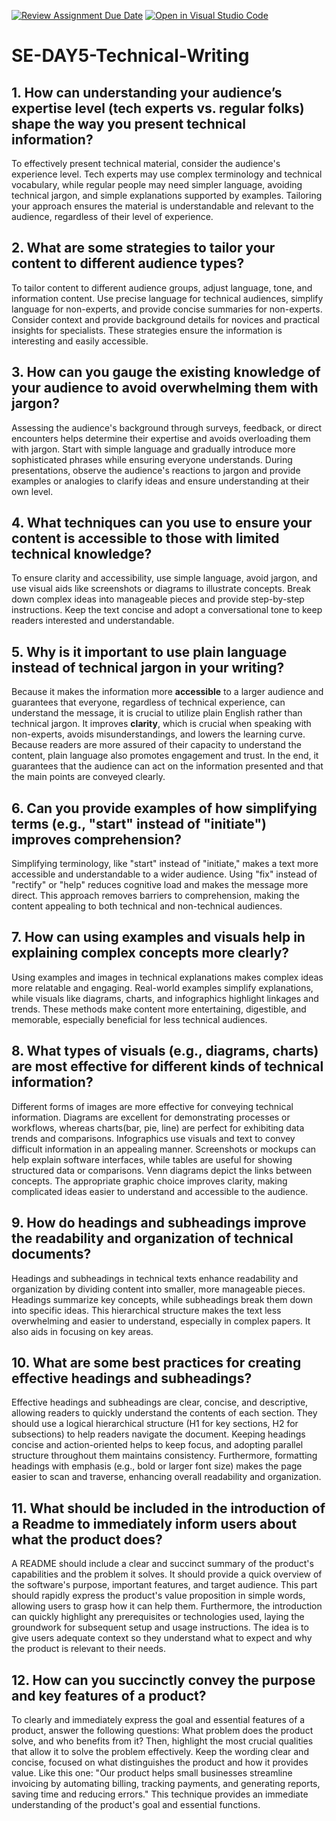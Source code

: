 [![Review Assignment Due Date](https://classroom.github.com/assets/deadline-readme-button-22041afd0340ce965d47ae6ef1cefeee28c7c493a6346c4f15d667ab976d596c.svg)](https://classroom.github.com/a/zsAR-pyY)
[![Open in Visual Studio Code](https://classroom.github.com/assets/open-in-vscode-2e0aaae1b6195c2367325f4f02e2d04e9abb55f0b24a779b69b11b9e10269abc.svg)](https://classroom.github.com/online_ide?assignment_repo_id=18477459&assignment_repo_type=AssignmentRepo)
# SE-DAY5-Technical-Writing
## 1. How can understanding your audience’s expertise level (tech experts vs. regular folks) shape the way you present technical information?
To effectively present technical material, consider the audience's experience level. Tech experts may use complex terminology and technical vocabulary, while regular people may need simpler language, avoiding technical jargon, and simple explanations supported by examples. Tailoring your approach ensures the material is understandable and relevant to the audience, regardless of their level of experience.
## 2. What are some strategies to tailor your content to different audience types?
To tailor content to different audience groups, adjust language, tone, and information content. Use precise language for technical audiences, simplify language for non-experts, and provide concise summaries for non-experts. Consider context and provide background details for novices and practical insights for specialists. These strategies ensure the information is interesting and easily accessible.
## 3. How can you gauge the existing knowledge of your audience to avoid overwhelming them with jargon?
Assessing the audience's background through surveys, feedback, or direct encounters helps determine their expertise and avoids overloading them with jargon. Start with simple language and gradually introduce more sophisticated phrases while ensuring everyone understands. During presentations, observe the audience's reactions to jargon and provide examples or analogies to clarify ideas and ensure understanding at their own level.
## 4. What techniques can you use to ensure your content is accessible to those with limited technical knowledge?
To ensure clarity and accessibility, use simple language, avoid jargon, and use visual aids like screenshots or diagrams to illustrate concepts. Break down complex ideas into manageable pieces and provide step-by-step instructions. Keep the text concise and adopt a conversational tone to keep readers interested and understandable.
## 5. Why is it important to use plain language instead of technical jargon in your writing?
Because it makes the information more **accessible** to a larger audience and guarantees that everyone, regardless of technical experience, can understand the message, it is crucial to utilize plain English rather than technical jargon.  It improves **clarity**, which is crucial when speaking with non-experts, avoids misunderstandings, and lowers the learning curve.  Because readers are more assured of their capacity to understand the content, plain language also promotes engagement and trust.  In the end, it guarantees that the audience can act on the information presented and that the main points are conveyed clearly.
## 6. Can you provide examples of how simplifying terms (e.g., "start" instead of "initiate") improves comprehension?
Simplifying terminology, like "start" instead of "initiate," makes a text more accessible and understandable to a wider audience. Using "fix" instead of "rectify" or "help" reduces cognitive load and makes the message more direct. This approach removes barriers to comprehension, making the content appealing to both technical and non-technical audiences.
## 7. How can using examples and visuals help in explaining complex concepts more clearly?
Using examples and images in technical explanations makes complex ideas more relatable and engaging. Real-world examples simplify explanations, while visuals like diagrams, charts, and infographics highlight linkages and trends. These methods make content more entertaining, digestible, and memorable, especially beneficial for less technical audiences.
## 8. What types of visuals (e.g., diagrams, charts) are most effective for different kinds of technical information?
Different forms of images are more effective for conveying technical information. Diagrams are excellent for demonstrating processes or workflows, whereas charts(bar, pie, line) are perfect for exhibiting data trends and comparisons. Infographics use visuals and text to convey difficult information in an appealing manner. Screenshots or mockups can help explain software interfaces, while tables are useful for showing structured data or comparisons.  Venn diagrams depict the links between concepts.  The appropriate graphic choice improves clarity, making complicated ideas easier to understand and accessible to the audience.
## 9. How do headings and subheadings improve the readability and organization of technical documents?
Headings and subheadings in technical texts enhance readability and organization by dividing content into smaller, more manageable pieces. Headings summarize key concepts, while subheadings break them down into specific ideas. This hierarchical structure makes the text less overwhelming and easier to understand, especially in complex papers. It also aids in focusing on key areas.
## 10. What are some best practices for creating effective headings and subheadings?
Effective headings and subheadings are clear, concise, and descriptive, allowing readers to quickly understand the contents of each section.  They should use a logical hierarchical structure (H1 for key sections, H2 for subsections) to help readers navigate the document.  Keeping headings concise and action-oriented helps to keep focus, and adopting parallel structure throughout them maintains consistency.  Furthermore, formatting headings with emphasis (e.g., bold or larger font size) makes the page easier to scan and traverse, enhancing overall readability and organization.
## 11. What should be included in the introduction of a Readme to immediately inform users about what the product does?
A README should include a clear and succinct summary of the product's capabilities and the problem it solves.  It should provide a quick overview of the software's purpose, important features, and target audience.  This part should rapidly express the product's value proposition in simple words, allowing users to grasp how it can help them.  Furthermore, the introduction can quickly highlight any prerequisites or technologies used, laying the groundwork for subsequent setup and usage instructions.  The idea is to give users adequate context so they understand what to expect and why the product is relevant to their needs.
## 12. How can you succinctly convey the purpose and key features of a product?
To clearly and immediately express the goal and essential features of a product, answer the following questions: What problem does the product solve, and who benefits from it?  Then, highlight the most crucial qualities that allow it to solve the problem effectively.  Keep the wording clear and concise, focused on what distinguishes the product and how it provides value.  Like this one: "Our product helps small businesses streamline invoicing by automating billing, tracking payments, and generating reports, saving time and reducing errors."  This technique provides an immediate understanding of the product's goal and essential functions.
